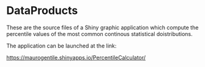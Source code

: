 DataProducts
============


These are the source files of a Shiny graphic 
application which compute the percentile values 
of the most common continous statistical doistributions.

The application can be launched at the link:

https://maurogentile.shinyapps.io/PercentileCalculator/
